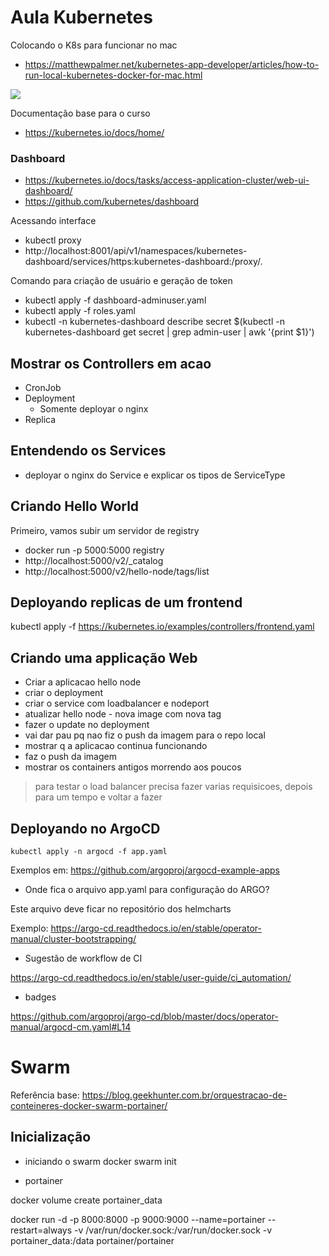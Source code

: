 # Aula Kubernetes

Colocando o K8s para funcionar no mac

* https://matthewpalmer.net/kubernetes-app-developer/articles/how-to-run-local-kubernetes-docker-for-mac.html


![](img/ingress.svg)

Documentação base para o curso

* https://kubernetes.io/docs/home/

### Dashboard

* https://kubernetes.io/docs/tasks/access-application-cluster/web-ui-dashboard/
* https://github.com/kubernetes/dashboard

Acessando interface

* kubectl proxy
* http://localhost:8001/api/v1/namespaces/kubernetes-dashboard/services/https:kubernetes-dashboard:/proxy/.



Comando para criação de usuário e geração de token

* kubectl apply -f dashboard-adminuser.yaml
* kubectl apply -f roles.yaml
* kubectl -n kubernetes-dashboard describe secret $(kubectl -n kubernetes-dashboard get secret | grep admin-user | awk '{print $1}')


## Mostrar os Controllers em acao

* CronJob
* Deployment
  * Somente deployar o nginx
* Replica

## Entendendo os Services

* deployar o nginx do Service e explicar os tipos de ServiceType


## Criando Hello World

Primeiro, vamos subir um servidor de registry

* docker run -p 5000:5000 registry
* http://localhost:5000/v2/_catalog
* http://localhost:5000/v2/hello-node/tags/list

## Deployando replicas de um frontend

kubectl apply -f https://kubernetes.io/examples/controllers/frontend.yaml

## Criando uma applicação Web


* Criar a aplicacao hello node
* criar o deployment
* criar o service com loadbalancer e nodeport
* atualizar hello node - nova image com nova tag
* fazer o update no deployment
* vai dar pau pq nao fiz o push da imagem para o repo local
* mostrar q a aplicacao continua funcionando
* faz o push da imagem
* mostrar os containers antigos morrendo aos poucos


> para testar o load balancer precisa fazer varias requisicoes, depois para um tempo e voltar a fazer

## Deployando no ArgoCD

```
kubectl apply -n argocd -f app.yaml
```

Exemplos em: https://github.com/argoproj/argocd-example-apps


* Onde fica o arquivo app.yaml para configuração do ARGO?

Este arquivo deve ficar no repositório dos helmcharts

Exemplo: 
https://argo-cd.readthedocs.io/en/stable/operator-manual/cluster-bootstrapping/


* Sugestão de workflow de CI

https://argo-cd.readthedocs.io/en/stable/user-guide/ci_automation/

* badges

https://github.com/argoproj/argo-cd/blob/master/docs/operator-manual/argocd-cm.yaml#L14


# Swarm

Referência base: https://blog.geekhunter.com.br/orquestracao-de-conteineres-docker-swarm-portainer/

## Inicialização



* iniciando o swarm
docker swarm init

* portainer

docker volume create portainer_data

docker run -d -p 8000:8000 -p 9000:9000 --name=portainer --restart=always -v /var/run/docker.sock:/var/run/docker.sock -v portainer_data:/data portainer/portainer